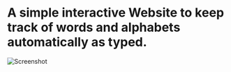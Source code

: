 # A simple interactive Website to keep track of words and alphabets automatically as typed.

![Screenshot](ScreenShot-2.png)
